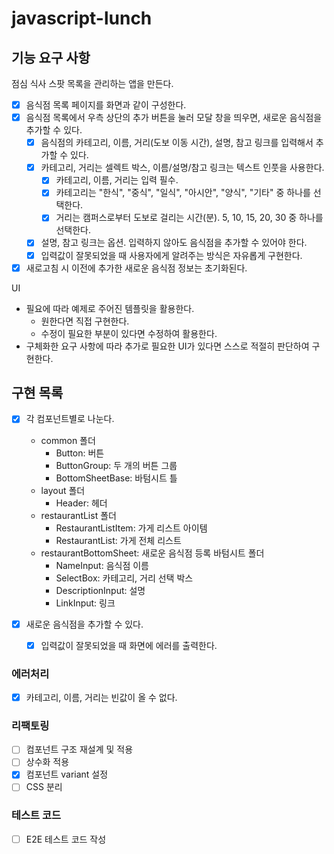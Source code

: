 # javascript-lunch

## 기능 요구 사항

점심 식사 스팟 목록을 관리하는 앱을 만든다.

- [x] 음식점 목록 페이지를 화면과 같이 구성한다.
- [x] 음식점 목록에서 우측 상단의 추가 버튼을 눌러 모달 창을 띄우면, 새로운 음식점을 추가할 수 있다.
  - [x] 음식점의 카테고리, 이름, 거리(도보 이동 시간), 설명, 참고 링크를 입력해서 추가할 수 있다.
  - [x] 카테고리, 거리는 셀렉트 박스, 이름/설명/참고 링크는 텍스트 인풋을 사용한다.
    - [x] 카테고리, 이름, 거리는 입력 필수.
    - [x] 카테고리는 "한식", "중식", "일식", "아시안", "양식", "기타" 중 하나를 선택한다.
    - [x] 거리는 캠퍼스로부터 도보로 걸리는 시간(분). 5, 10, 15, 20, 30 중 하나를 선택한다.
  - [x] 설명, 참고 링크는 옵션. 입력하지 않아도 음식점을 추가할 수 있어야 한다.
  - [x] 입력값이 잘못되었을 때 사용자에게 알려주는 방식은 자유롭게 구현한다.
- [x] 새로고침 시 이전에 추가한 새로운 음식점 정보는 초기화된다.

UI

- 필요에 따라 예제로 주어진 템플릿을 활용한다.
  - 원한다면 직접 구현한다.
  - 수정이 필요한 부분이 있다면 수정하여 활용한다.
- 구체화한 요구 사항에 따라 추가로 필요한 UI가 있다면 스스로 적절히 판단하여 구현한다.

## 구현 목록

- [x] 각 컴포넌트별로 나눈다.

  - common 폴더
    - Button: 버튼
    - ButtonGroup: 두 개의 버튼 그룹
    - BottomSheetBase: 바텀시트 틀
  - layout 폴더
    - Header: 헤더
  - restaurantList 폴더
    - RestaurantListItem: 가게 리스트 아이템
    - RestaurantList: 가게 전체 리스트
  - restaurantBottomSheet: 새로운 음식점 등록 바텀시트 폴더
    - NameInput: 음식점 이름
    - SelectBox: 카테고리, 거리 선택 박스
    - DescriptionInput: 설명
    - LinkInput: 링크

- [x] 새로운 음식점을 추가할 수 있다.
  - [x] 입력값이 잘못되었을 때 화면에 에러를 출력한다.

### 에러처리

- [x] 카테고리, 이름, 거리는 빈값이 올 수 없다.

### 리팩토링

- [ ] 컴포넌트 구조 재설계 및 적용
- [ ] 상수화 적용
- [x] 컴포넌트 variant 설정
- [ ] CSS 분리

### 테스트 코드

- [ ] E2E 테스트 코드 작성
